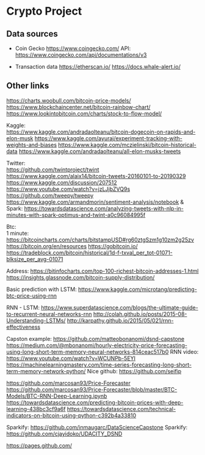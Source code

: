 # Crypto Project

## Data sources

* Coin Gecko https://www.coingecko.com/
API: https://www.coingecko.com/api/documentations/v3

* Transaction data https://etherscan.io/ 
https://docs.whale-alert.io/


## Other links
https://charts.woobull.com/bitcoin-price-models/
https://www.blockchaincenter.net/bitcoin-rainbow-chart/
https://www.lookintobitcoin.com/charts/stock-to-flow-model/

Kaggle:\
https://www.kaggle.com/andradaolteanu/bitcoin-dogecoin-on-rapids-and-elon-musk
https://www.kaggle.com/ayuraj/experiment-tracking-with-weights-and-biases
https://www.kaggle.com/mczielinski/bitcoin-historical-data
https://www.kaggle.com/andradaolteanu/all-elon-musks-tweets

Twitter:\
https://github.com/twintproject/twint
https://www.kaggle.com/alaix14/bitcoin-tweets-20160101-to-20190329
https://www.kaggle.com/discussion/207512
https://www.youtube.com/watch?v=jzLJjbZVQ9s
https://github.com/tweepy/tweepy
https://www.kaggle.com/armandmorin/sentiment-analysis/notebook
& Spark: https://towardsdatascience.com/analyzing-tweets-with-nlp-in-minutes-with-spark-optimus-and-twint-a0c96084995f

Btc:\
1 minute: https://bitcoincharts.com/charts/bitstampUSD#rg60ztgSzm1g10zm2g25zv
https://bitcoin.org/en/resources
https://gobitcoin.io/
https://tradeblock.com/bitcoin/historical/1d-f-txval_per_tot-01071-blksize_per_avg-01071


Address:
https://bitinfocharts.com/top-100-richest-bitcoin-addresses-1.html
https://insights.glassnode.com/bitcoin-supply-distribution/

Basic prediction with LSTM:
https://www.kaggle.com/microtang/predicting-btc-price-using-rnn

RNN - LSTM:
https://www.superdatascience.com/blogs/the-ultimate-guide-to-recurrent-neural-networks-rnn
http://colah.github.io/posts/2015-08-Understanding-LSTMs/
http://karpathy.github.io/2015/05/021/rnn-effectiveness

Capston example:
https://github.com/matteobonanomi/dsnd-capstone
https://medium.com/@mbonanomi/hourly-electricity-price-forecasting-using-long-short-term-memory-neural-networks-814ceac517b0
RNN video: https://www.youtube.com/watch?v=WCUNPb-5EYI
https://machinelearningmastery.com/time-series-forecasting-long-short-term-memory-network-python/
Nice github: https://github.com/seifip

https://github.com/marcosan93/Price-Forecaster
https://github.com/marcosan93/Price-Forecaster/blob/master/BTC-Models/BTC-RNN-Deep-Learning.ipynb
https://towardsdatascience.com/predicting-bitcoin-prices-with-deep-learning-438bc3cf9a6f
https://towardsdatascience.com/technical-indicators-on-bitcoin-using-python-c392b4a33810

Sparkify: https://github.com/inmaugarc/DataScienceCapstone
Sparkify: https://github.com/cjayidoko/UDACITY_DSND

https://pages.github.com/